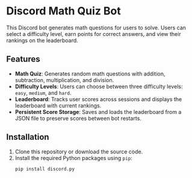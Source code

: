 # Discord Math Quiz Bot

This Discord bot generates math questions for users to solve. Users can select a difficulty level, earn points for correct answers, and view their rankings on the leaderboard.

## Features

- **Math Quiz**: Generates random math questions with addition, subtraction, multiplication, and division.
- **Difficulty Levels**: Users can choose between three difficulty levels: `easy`, `medium`, and `hard`.
- **Leaderboard**: Tracks user scores across sessions and displays the leaderboard with current rankings.
- **Persistent Score Storage**: Saves and loads the leaderboard from a JSON file to preserve scores between bot restarts.

## Installation

1. Clone this repository or download the source code.
2. Install the required Python packages using `pip`:
   ```bash
   pip install discord.py
